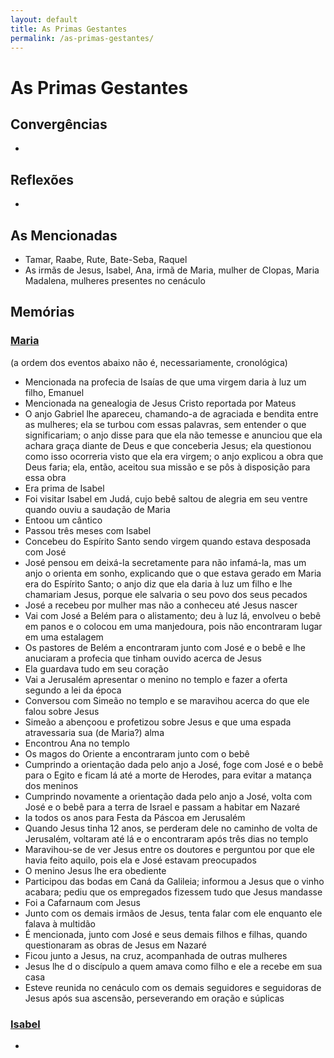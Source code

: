 ```yaml
---
layout: default
title: As Primas Gestantes
permalink: /as-primas-gestantes/
---
```


# As Primas Gestantes

## Convergências
-

## Reflexões
-

## As Mencionadas
- Tamar, Raabe, Rute, Bate-Seba, Raquel
- As irmãs de Jesus, Isabel, Ana, irmã de Maria, mulher de Clopas, Maria Madalena, mulheres presentes no cenáculo

## Memórias

### [Maria](../maria) 
(a ordem dos eventos abaixo não é, necessariamente, cronológica)

- Mencionada na profecia de Isaías de que uma virgem daria à luz um filho, Emanuel
- Mencionada na genealogia de Jesus Cristo reportada por Mateus
- O anjo Gabriel lhe apareceu, chamando-a de agraciada e bendita entre as mulheres; ela se turbou com essas palavras, sem entender o que significariam; o anjo disse para que ela não temesse e anunciou que ela achara graça diante de Deus e que conceberia Jesus; ela questionou como isso ocorreria visto que ela era virgem; o anjo explicou a obra que Deus faria; ela, então, aceitou sua missão e se pôs à disposição para essa obra
- Era prima de Isabel
- Foi visitar Isabel em Judá, cujo bebê saltou de alegria em seu ventre quando ouviu a saudação de Maria
- Entoou um cântico
- Passou três meses com Isabel
- Concebeu do Espírito Santo sendo virgem quando estava desposada com José
- José pensou em deixá-la secretamente para não infamá-la, mas um anjo o orienta em sonho, explicando que o que estava gerado em Maria era do Espírito Santo; o anjo diz que ela daria à luz um filho e lhe chamariam Jesus, porque ele salvaria o seu povo dos seus pecados
- José a recebeu por mulher mas não a conheceu até Jesus nascer
- Vai com José a Belém para o alistamento; deu à luz lá, envolveu o bebê em panos e o colocou em uma manjedoura, pois não encontraram lugar em uma estalagem
- Os pastores de Belém a encontraram junto com José e o bebê e lhe anuciaram a profecia que tinham ouvido acerca de Jesus
- Ela guardava tudo em seu coração
- Vai a Jerusalém apresentar o menino no templo e fazer a oferta segundo a lei da época
- Conversou com Simeão no templo e se maravihou acerca do que ele falou sobre Jesus
- Simeão a abençoou e profetizou sobre Jesus e que uma espada atravessaria sua (de Maria?) alma
- Encontrou Ana no templo
- Os magos do Oriente a encontraram junto com o bebê
- Cumprindo a orientação dada pelo anjo a José, foge com José e o bebê para o Egito e ficam lá até a morte de Herodes, para evitar a matança dos meninos
- Cumprindo novamente a orientação dada pelo anjo a José, volta com José e o bebê para a terra de Israel e passam a habitar em Nazaré
- Ia todos os anos para Festa da Páscoa em Jerusalém
- Quando Jesus tinha 12 anos, se perderam dele no caminho de volta de Jerusalém, voltaram até lá e o encontraram após três dias no templo
- Maravihou-se de ver Jesus entre os doutores e perguntou por que ele havia feito aquilo, pois ela e José estavam preocupados
- O menino Jesus lhe era obediente
- Participou das bodas em Caná da Galileia; informou a Jesus que o vinho acabara; pediu que os empregados fizessem tudo que Jesus mandasse
- Foi a Cafarnaum com Jesus
- Junto com os demais irmãos de Jesus, tenta falar com ele enquanto ele falava à multidão
- É mencionada, junto com José e seus demais filhos e filhas, quando questionaram as obras de Jesus em Nazaré
- Ficou junto a Jesus, na cruz, acompanhada de outras mulheres
- Jesus lhe d o discípulo a quem amava como filho e ele a recebe em sua casa
- Esteve reunida no cenáculo com os demais seguidores e seguidoras de Jesus após sua ascensão, perseverando em oração e súplicas

### [Isabel](../isabel)
- 


